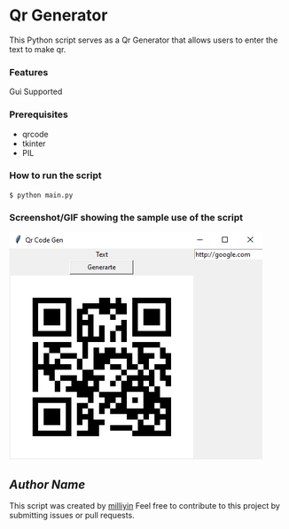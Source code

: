 # Qr Generator

<!--Remove the below lines and add yours -->

This Python script serves as a Qr Generator that allows users to enter the text to make qr.

### Features

Gui Supported

### Prerequisites
* qrcode
* tkinter
* PIL

### How to run the script

<!--Remove the below lines and add yours -->

```
$ python main.py
```
### Screenshot/GIF showing the sample use of the script

<!--Remove the below lines and add yours -->

![input_image](output.png)

## _Author Name_

<!--Remove the below lines and add yours -->
This script was created by [milliyin](https://github.com/milliyin)
Feel free to contribute to this project by submitting issues or pull requests.
